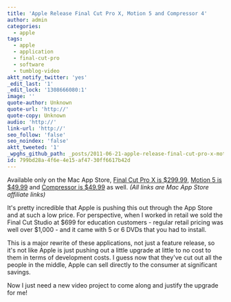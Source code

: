 ```yaml
---
title: 'Apple Release Final Cut Pro X, Motion 5 and Compressor 4'
author: admin
categories:
  - apple
tags:
  - apple
  - application
  - final-cut-pro
  - software
  - tumblog-video
aktt_notify_twitter: 'yes'
_edit_last: '1'
_edit_lock: '1308666080:1'
image: ''
quote-author: Unknown
quote-url: 'http://'
quote-copy: Unknown
audio: 'http://'
link-url: 'http://'
seo_follow: 'false'
seo_noindex: 'false'
aktt_tweeted: '1'
_wpghs_github_path: _posts/2011-06-21-apple-release-final-cut-pro-x-motion-5-and-compressor-4.md
id: 799bd28a-4f6e-4e15-af47-30ff6617b42d
---
```

<p>Available only on the Mac App Store, <a href="http://click.linksynergy.com/fs-bin/stat?id=6PFrOqNV4B8&offerid=146261&type=3&subid=0&tmpid=1826&RD_PARM1=http%253A%252F%252Fitunes.apple.com%252Fca%252Fapp%252Ffinal-cut-pro%252Fid424389933%253Fmt%253D12%2526uo%253D4%2526partnerId%253D30" target="itunes_store">Final Cut Pro X is $299.99</a>, <a href="http://click.linksynergy.com/fs-bin/stat?id=6PFrOqNV4B8&offerid=146261&type=3&subid=0&tmpid=1826&RD_PARM1=http%253A%252F%252Fitunes.apple.com%252Fca%252Fapp%252Fmotion%252Fid434290957%253Fmt%253D12%2526uo%253D4%2526partnerId%253D30" target="itunes_store">Motion 5 is $49.99</a> and <a href="http://click.linksynergy.com/fs-bin/stat?id=6PFrOqNV4B8&offerid=146261&type=3&subid=0&tmpid=1826&RD_PARM1=http%253A%252F%252Fitunes.apple.com%252Fca%252Fapp%252Fcompressor%252Fid424390742%253Fmt%253D12%2526uo%253D4%2526partnerId%253D30" target="itunes_store">Compressor is $49.99</a> as well. <em>(All links are Mac App Store affiliate links)</em></p>
<p>It's pretty incredible that Apple is pushing this out through the App Store and at such a low price. For perspective, when I worked in retail we sold the Final Cut Studio at $699 for education customers - regular retail pricing was well over $1,000 - and it came with 5 or 6 DVDs that you had to install.</p>
<p>This is a major rewrite of these applications, not just a feature release, so it's not like Apple is just pushing out a little upgrade at little to no cost to them in terms of development costs. I guess now that they've cut out all the people in the middle, Apple can sell directly to the consumer at significant savings.</p>
<p>Now I just need a new video project to come along and justify the upgrade for me!</p>
